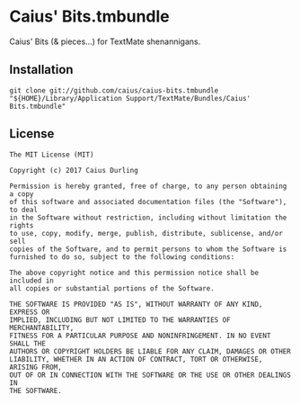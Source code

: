 # Caius' Bits.tmbundle

Caius' Bits (& pieces…) for TextMate shenannigans.

## Installation

    git clone git://github.com/caius/caius-bits.tmbundle "${HOME}/Library/Application Support/TextMate/Bundles/Caius' Bits.tmbundle"

## License

    The MIT License (MIT)

    Copyright (c) 2017 Caius Durling

    Permission is hereby granted, free of charge, to any person obtaining a copy
    of this software and associated documentation files (the "Software"), to deal
    in the Software without restriction, including without limitation the rights
    to use, copy, modify, merge, publish, distribute, sublicense, and/or sell
    copies of the Software, and to permit persons to whom the Software is
    furnished to do so, subject to the following conditions:

    The above copyright notice and this permission notice shall be included in
    all copies or substantial portions of the Software.

    THE SOFTWARE IS PROVIDED "AS IS", WITHOUT WARRANTY OF ANY KIND, EXPRESS OR
    IMPLIED, INCLUDING BUT NOT LIMITED TO THE WARRANTIES OF MERCHANTABILITY,
    FITNESS FOR A PARTICULAR PURPOSE AND NONINFRINGEMENT. IN NO EVENT SHALL THE
    AUTHORS OR COPYRIGHT HOLDERS BE LIABLE FOR ANY CLAIM, DAMAGES OR OTHER
    LIABILITY, WHETHER IN AN ACTION OF CONTRACT, TORT OR OTHERWISE, ARISING FROM,
    OUT OF OR IN CONNECTION WITH THE SOFTWARE OR THE USE OR OTHER DEALINGS IN
    THE SOFTWARE.
